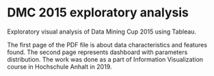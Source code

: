 # DMC 2015 exploratory analysis
Exploratory visual analysis of Data Mining Cup 2015 using Tableau.

The first page of the PDF file is about data characteristics and features found. The second page represents dashboard with parameters distribution. The work was done as a part of Information Visualization course in Hochschule Anhalt in 2019.
